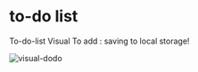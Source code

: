 # to-do list
 To-do-list 
Visual
To add : saving to local storage!

![visual-dodo](https://raw.githubusercontent.com/Max1mmus/Minesweeper/master/sampleTodo.jpg?token=ANLJB5NJKJAWXYAURDJJ2N26DJOTO)
